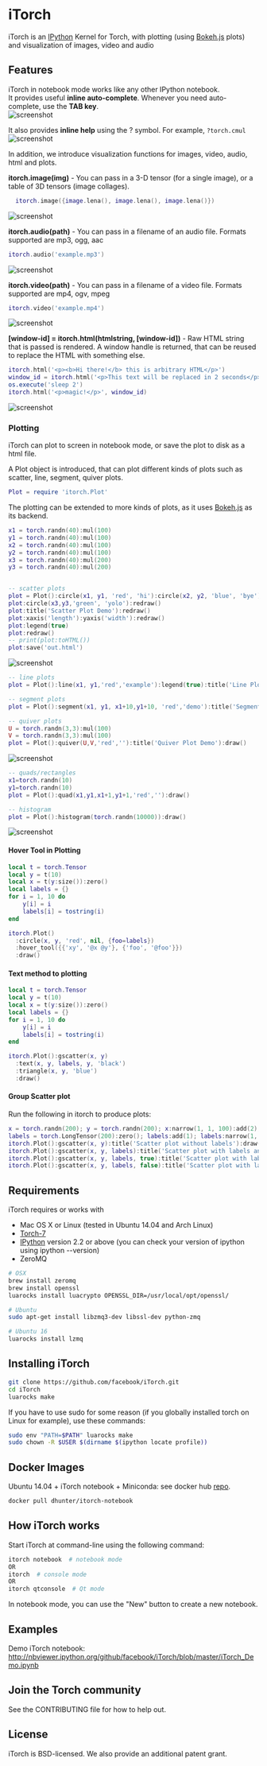 # iTorch
iTorch is an [IPython](http://ipython.org) Kernel for Torch, with plotting (using [Bokeh.js](http://bokeh.pydata.org/docs/gallery.html) plots) and visualization of images, video and audio

## Features
iTorch in notebook mode works like any other IPython notebook.  
It provides useful **inline auto-complete**. Whenever you need auto-complete, use the **TAB key**.  
![screenshot](screenshots/autocomplete.png "")

It also provides **inline help** using the ? symbol.
For example, `?torch.cmul`
![screenshot](screenshots/help.png "")

In addition, we introduce visualization functions for images, video, audio, html and plots.

**itorch.image(img)** - You can pass in a 3-D tensor (for a single image), or a table of 3D tensors (image collages).
```lua
  itorch.image({image.lena(), image.lena(), image.lena()})
```
![screenshot](screenshots/image.png "")

**itorch.audio(path)** - You can pass in a filename of an audio file. Formats supported are mp3, ogg, aac
```lua
itorch.audio('example.mp3')
```
![screenshot](screenshots/audio.png "")

**itorch.video(path)** - You can pass in a filename of a video file. Formats supported are mp4, ogv, mpeg
```lua
itorch.video('example.mp4')
```
![screenshot](screenshots/video.png "")

**[window-id] = itorch.html(htmlstring, [window-id])** - Raw HTML string that is passed is rendered. A window handle is returned, that can be reused to replace the HTML with something else.
```lua
itorch.html('<p><b>Hi there!</b> this is arbitrary HTML</p>')
window_id = itorch.html('<p>This text will be replaced in 2 seconds</p>')
os.execute('sleep 2')
itorch.html('<p>magic!</p>', window_id)
```
![screenshot](screenshots/html.png "")

### Plotting
iTorch can plot to screen in notebook mode, or save the plot to disk as a html file.

A Plot object is introduced, that can plot different kinds of plots such as scatter, line, segment, quiver plots.  
```lua
Plot = require 'itorch.Plot'
```
The plotting can be extended to more kinds of plots, as it uses [Bokeh.js](http://bokeh.pydata.org/en/latest/docs/dev_guide/bokehjs.html) as its backend.
```lua
x1 = torch.randn(40):mul(100)
y1 = torch.randn(40):mul(100)
x2 = torch.randn(40):mul(100)
y2 = torch.randn(40):mul(100)
x3 = torch.randn(40):mul(200)
y3 = torch.randn(40):mul(200)


-- scatter plots
plot = Plot():circle(x1, y1, 'red', 'hi'):circle(x2, y2, 'blue', 'bye'):draw()
plot:circle(x3,y3,'green', 'yolo'):redraw()
plot:title('Scatter Plot Demo'):redraw()
plot:xaxis('length'):yaxis('width'):redraw()
plot:legend(true)
plot:redraw()
-- print(plot:toHTML())
plot:save('out.html')
```
![screenshot](screenshots/scatter.png "")

```lua
-- line plots
plot = Plot():line(x1, y1,'red','example'):legend(true):title('Line Plot Demo'):draw()
```

```lua
-- segment plots
plot = Plot():segment(x1, y1, x1+10,y1+10, 'red','demo'):title('Segment Plot Demo'):draw()
```

```lua
-- quiver plots
U = torch.randn(3,3):mul(100)
V = torch.randn(3,3):mul(100)
plot = Plot():quiver(U,V,'red',''):title('Quiver Plot Demo'):draw()
```
![screenshot](screenshots/quiver.png "")

```lua
-- quads/rectangles
x1=torch.randn(10)
y1=torch.randn(10)
plot = Plot():quad(x1,y1,x1+1,y1+1,'red',''):draw()
```

```lua
-- histogram
plot = Plot():histogram(torch.randn(10000)):draw()
```
![screenshot](screenshots/hist.png "")

#### Hover Tool in Plotting
```lua
local t = torch.Tensor
local y = t(10)
local x = t(y:size()):zero()
local labels = {}
for i = 1, 10 do
    y[i] = i
	labels[i] = tostring(i)
end

itorch.Plot()
  :circle(x, y, 'red', nil, {foo=labels})
  :hover_tool({{'xy', '@x @y'}, {'foo', '@foo'}})
  :draw()
```

#### Text method to plotting
```lua
local t = torch.Tensor
local y = t(10)
local x = t(y:size()):zero()
local labels = {}
for i = 1, 10 do
    y[i] = i
	labels[i] = tostring(i)
end

itorch.Plot():gscatter(x, y)
  :text(x, y, labels, y, 'black')
  :triangle(x, y, 'blue')
  :draw()
```

#### Group Scatter plot
Run the following in itorch to produce plots:
```lua
x = torch.randn(200); y = torch.randn(200); x:narrow(1, 1, 100):add(2);
labels = torch.LongTensor(200):zero(); labels:add(1); labels:narrow(1, 1, 100):add(1)
itorch.Plot():gscatter(x, y):title('Scatter plot without labels'):draw()
itorch.Plot():gscatter(x, y, labels):title('Scatter plot with labels and legend #1'):legend(true):draw()
itorch.Plot():gscatter(x, y, labels, true):title('Scatter plot with labels and legend #2'):draw()
itorch.Plot():gscatter(x, y, labels, false):title('Scatter plot with labels and no legend'):draw()
```

## Requirements
iTorch requires or works with
* Mac OS X or Linux (tested in Ubuntu 14.04 and Arch Linux)
* [Torch-7](https://github.com/torch/torch7/wiki/Cheatsheet#installing-and-running-torch)
* [IPython](http://ipython.org/install.html) version 2.2 or above (you can check your version of ipython using ipython --version)
* ZeroMQ
```bash
# OSX
brew install zeromq
brew install openssl
luarocks install luacrypto OPENSSL_DIR=/usr/local/opt/openssl/

# Ubuntu
sudo apt-get install libzmq3-dev libssl-dev python-zmq

# Ubuntu 16
luarocks install lzmq
```

## Installing iTorch
```bash
git clone https://github.com/facebook/iTorch.git
cd iTorch
luarocks make 
```

If you have to use sudo for some reason (if you globally installed torch on Linux for example), use these commands:
```bash
sudo env "PATH=$PATH" luarocks make
sudo chown -R $USER $(dirname $(ipython locate profile))
```

## Docker Images
Ubuntu 14.04 + iTorch notebook + Miniconda: see docker hub [repo](https://hub.docker.com/r/dhunter/itorch-notebook/).

```bash
docker pull dhunter/itorch-notebook
```

## How iTorch works
Start iTorch at command-line using the following command:
```bash
itorch notebook  # notebook mode
OR  
itorch  # console mode
OR  
itorch qtconsole  # Qt mode
```

In notebook mode, you can use the "New" button to create a new notebook.

## Examples
Demo iTorch notebook: http://nbviewer.ipython.org/github/facebook/iTorch/blob/master/iTorch_Demo.ipynb

## Join the Torch community
See the CONTRIBUTING file for how to help out.

## License
iTorch is BSD-licensed. We also provide an additional patent grant.

